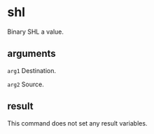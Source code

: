 # shl

Binary SHL a value.

## arguments

`arg1` Destination.

`arg2` Source.

## result

This command does not set any result variables.
